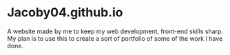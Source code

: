 # Jacoby04.github.io
A website made by me to keep my web development, front-end skills sharp. My plan is to use this to create a sort of portfolio of some of the work I have done.
